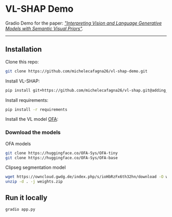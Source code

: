 # VL-SHAP Demo

Gradio Demo for the paper: *["Interpreting Vision and Language Generative Models with Semantic Visual Priors"](https://arxiv.org/abs/2304.14986).*

---

## Installation

Clone this repo:
```bash
git clone https://github.com/michelecafagna26/vl-shap-demo.git
```
Install VL-SHAP:
```bash
pip install git+https://github.com/michelecafagna26/vl-shap.git@adding_clipseg#egg=semshap
```
Install requirements:
```bash
pip install -r requirements
```
Install the VL model [OFA](https://github.com/OFA-Sys/OFA/blob/feature/add_transformers/transformers.md):

### Download the models

OFA models
```bash
git clone https://huggingface.co/OFA-Sys/OFA-tiny 
git clone https://huggingface.co/OFA-Sys/OFA-base
```

Clipseg segmentation model
```bash
wget https://owncloud.gwdg.de/index.php/s/ioHbRzFx6th32hn/download -O weights.zip
unzip -d . -j weights.zip
```

## Run it locally

```bash
gradio app.py
```


